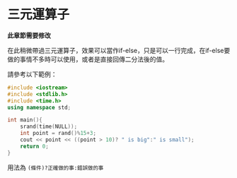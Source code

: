 # 三元運算子

**此章節需要修改**

在此稍微帶過三元運算子，效果可以當作if-else，只是可以一行完成，在if-else要做的事情不多時可以使用，或者是直接回傳二分法後的值。

請參考以下範例：

```C++
#include <iostream>
#include <stdlib.h>
#include <time.h>
using namespace std;

int main(){
    srand(time(NULL));
    int point = rand()%15+3;
	cout << point << ((point > 10)? " is big":" is small");
	return 0;
}
```

用法為 `(條件)?正確做的事:錯誤做的事`

